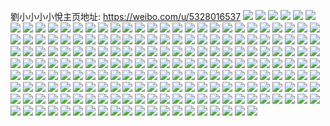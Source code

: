 劉小小小小悅主页地址: https://weibo.com/u/5328016537 
![](https://wx4.sinaimg.cn/mw2000/005OzOuBly1h9ev14eiy8j32dc35s1kz.jpg) 
![](https://wx4.sinaimg.cn/mw2000/005OzOuBly1h9ev0vzycjj33s051chdx.jpg) 
![](https://wx4.sinaimg.cn/mw2000/005OzOuBly1h9ev1biq2lj33402c04qr.jpg) 
![](https://wx4.sinaimg.cn/mw2000/005OzOuBly1h9ev0zfm37j32c0340e83.jpg) 
![](https://wx4.sinaimg.cn/mw2000/005OzOuBly1h9ev1eb5a2j33402c0x6p.jpg) 
![](https://wx4.sinaimg.cn/mw2000/005OzOuBly1h9ev16zu18j31nz2801kx.jpg) 
![](https://wx4.sinaimg.cn/mw2000/005OzOuBly1h8n0p2bhhkj32dc35sx6r.jpg) 
![](https://wx4.sinaimg.cn/mw2000/005OzOuBly1h8mvxasucaj30u0140n37.jpg) 
![](https://wx4.sinaimg.cn/mw2000/005OzOuBly1h8ij2tg4gwj33s051cb2c.jpg) 
![](https://wx4.sinaimg.cn/mw2000/005OzOuBly1h8ij20owcjj335s2dc7wj.jpg) 
![](https://wx4.sinaimg.cn/mw2000/005OzOuBly1h8ij24sbfyj33s051cnpg.jpg) 
![](https://wx4.sinaimg.cn/mw2000/005OzOuBly1h8ij270w5mj335s2dcnpe.jpg) 
![](https://wx4.sinaimg.cn/mw2000/005OzOuBly1h8ij29maspj32dc35s1kz.jpg) 
![](https://wx4.sinaimg.cn/mw2000/005OzOuBly1h8ij2cs0pnj335s2dcu0y.jpg) 
![](https://wx4.sinaimg.cn/mw2000/005OzOuBly1h8ij2mca13j335s2dc1l0.jpg) 
![](https://wx4.sinaimg.cn/mw2000/005OzOuBly1h8ij2ozt69j33402c01ky.jpg) 
![](https://wx4.sinaimg.cn/mw2000/005OzOuBly1h8ij2hxd4lj33s051chdx.jpg) 
![](https://wx4.sinaimg.cn/mw2000/005OzOuBly1h83n0wipoej323v35snpe.jpg) 
![](https://wx4.sinaimg.cn/mw2000/005OzOuBly1h83n11goacj32kw3vcx6r.jpg) 
![](https://wx4.sinaimg.cn/mw2000/005OzOuBly1h83n14soofj323v35s7wi.jpg) 
![](https://wx4.sinaimg.cn/mw2000/005OzOuBly1h83n18zfloj32kw3vce83.jpg) 
![](https://wx4.sinaimg.cn/mw2000/005OzOuBly1h83n1dxe0kj32kw3vcqv8.jpg) 
![](https://wx4.sinaimg.cn/mw2000/005OzOuBly1h83n1ht8izj32kw3vc7wj.jpg) 
![](https://wx4.sinaimg.cn/mw2000/005OzOuBly1h83n1m3k51j32kw3vcu0z.jpg) 
![](https://wx4.sinaimg.cn/mw2000/005OzOuBly1h83n1qttekj32kw3vc7wj.jpg) 
![](https://wx4.sinaimg.cn/mw2000/005OzOuBly1h83n1ukwvtj323v35shdu.jpg) 
![](https://wx4.sinaimg.cn/mw2000/005OzOuBly1h7uqkrr5czj31sc2dse82.jpg) 
![](https://wx4.sinaimg.cn/mw2000/005OzOuBly1h7uqktzmbrj31sc2dshdu.jpg) 
![](https://wx4.sinaimg.cn/mw2000/005OzOuBly1h7uql6ft69j31sc2ds4qq.jpg) 
![](https://wx4.sinaimg.cn/mw2000/005OzOuBly1h7uqkvrulvj31sc2dsqv5.jpg) 
![](https://wx4.sinaimg.cn/mw2000/005OzOuBly1h7uqkplehbj32c0340qv5.jpg) 
![](https://wx4.sinaimg.cn/mw2000/005OzOuBly1h7uql4ac09j31sc2dsu0x.jpg) 
![](https://wx4.sinaimg.cn/mw2000/005OzOuBly1h7uqkxnm0qj31sc2dsb2a.jpg) 
![](https://wx4.sinaimg.cn/mw2000/005OzOuBly1h7uqkzyd79j31sc2dse82.jpg) 
![](https://wx4.sinaimg.cn/mw2000/005OzOuBly1h7uql20rajj31sc2ds1ky.jpg) 
![](https://wx4.sinaimg.cn/mw2000/005OzOuBly1h7owofppm7j30xc18g4cf.jpg) 
![](https://wx4.sinaimg.cn/mw2000/005OzOuBly1h7owoeie0aj335s35shdv.jpg) 
![](https://wx4.sinaimg.cn/mw2000/005OzOuBly1h7owokd5ltj335s35sqv6.jpg) 
![](https://wx4.sinaimg.cn/mw2000/005OzOuBly1h7owowutgsj30xc18ggzb.jpg) 
![](https://wx4.sinaimg.cn/mw2000/005OzOuBly1h7owovtnxlj335s35se83.jpg) 
![](https://wx4.sinaimg.cn/mw2000/005OzOuBly1h7owp2bln1j33s03s0nph.jpg) 
![](https://wx4.sinaimg.cn/mw2000/005OzOuBly1h7owoxtukwj30xc18g16p.jpg) 
![](https://wx4.sinaimg.cn/mw2000/005OzOuBly1h7owoqtt13j335s35su0z.jpg) 
![](https://wx4.sinaimg.cn/mw2000/005OzOuBly1h7owp374p8j30u00u0n24.jpg) 
![](https://wx4.sinaimg.cn/mw2000/005OzOuBly1h6bqte9f6rj335s2dcx6q.jpg) 
![](https://wx4.sinaimg.cn/mw2000/005OzOuBly1h6bqt4w8sbj32c02c0npf.jpg) 
![](https://wx4.sinaimg.cn/mw2000/005OzOuBly1h6bqtgb30ij335s2dctsx.jpg) 
![](https://wx4.sinaimg.cn/mw2000/005OzOuBly1h6bqtnz4njj30zk1be7dx.jpg) 
![](https://wx4.sinaimg.cn/mw2000/005OzOuBly1h6bqtb7a2yj31fi1wo7wh.jpg) 
![](https://wx4.sinaimg.cn/mw2000/005OzOuBly1h6bqtlpcmqj32qk3neqv6.jpg) 
![](https://wx4.sinaimg.cn/mw2000/005OzOuBly1h6bqtio12rj335s2dc7wj.jpg) 
![](https://wx4.sinaimg.cn/mw2000/005OzOuBly1h6bqt8fiw6j32c0340kjo.jpg) 
![](https://wx4.sinaimg.cn/mw2000/005OzOuBly1h6bqtnkr8ij31vr2hynpd.jpg) 
![](https://wx4.sinaimg.cn/mw2000/005OzOuBly1h4s8zyti0sj32dc35su0y.jpg) 
![](https://wx4.sinaimg.cn/mw2000/005OzOuBly1h3n7ox158rj33402c0u0x.jpg) 
![](https://wx4.sinaimg.cn/mw2000/005OzOuBly1h3n7okxv1aj32yp280u0z.jpg) 
![](https://wx4.sinaimg.cn/mw2000/005OzOuBly1h3n7pbhkzzj32c03404qr.jpg) 
![](https://wx4.sinaimg.cn/mw2000/005OzOuBly1h3n7p02l7aj33402c0kjm.jpg) 
![](https://wx4.sinaimg.cn/mw2000/005OzOuBly1h3n7oqo7yxj335s23ukjn.jpg) 
![](https://wx4.sinaimg.cn/mw2000/005OzOuBly1h3n7p0k5vjj30iu0iuacw.jpg) 
![](https://wx4.sinaimg.cn/mw2000/005OzOuBly1h3n7p3qerzj33402c0e83.jpg) 
![](https://wx4.sinaimg.cn/mw2000/005OzOuBly1h3n7ov0kr8j335s23ub2a.jpg) 
![](https://wx4.sinaimg.cn/mw2000/005OzOuBly1h3n7p6afk6j33402c07wi.jpg) 
![](https://wx4.sinaimg.cn/mw2000/005OzOuBly1h1uwujy9r6j30sg59tu0x.jpg) 
![](https://wx4.sinaimg.cn/mw2000/005OzOuBly1h1uwupenf8j30sg35s7wh.jpg) 
![](https://wx4.sinaimg.cn/mw2000/005OzOuBly1h1uwumxkaej30sg3r4u0x.jpg) 
![](https://wx4.sinaimg.cn/mw2000/005OzOuBly1h1uwuvasiuj32c0340kjm.jpg) 
![](https://wx4.sinaimg.cn/mw2000/005OzOuBly1h1uwut3glej30zk1be15g.jpg) 
![](https://wx4.sinaimg.cn/mw2000/005OzOuBly1h1uwus2h2vj30sg47pqv5.jpg) 
![](https://wx4.sinaimg.cn/mw2000/005OzOuBly1h1uwuxvbeej31hc1z4qv5.jpg) 
![](https://wx4.sinaimg.cn/mw2000/005OzOuBly1h1uwv11d0aj33402c01kz.jpg) 
![](https://wx4.sinaimg.cn/mw2000/005OzOuBly1h1uwv40f3oj33402c0hdv.jpg) 
![](https://wx4.sinaimg.cn/mw2000/005OzOuBly1h0x0032xgwj30qi0jwjv1.jpg) 
![](https://wx4.sinaimg.cn/mw2000/005OzOuBly1h0wzzr0xltj31w02iox6q.jpg) 
![](https://wx4.sinaimg.cn/mw2000/005OzOuBly1h0x007uhbvj30qi0jwn0n.jpg) 
![](https://wx4.sinaimg.cn/mw2000/005OzOuBly1h0wzzz3efjj32t423ue81.jpg) 
![](https://wx4.sinaimg.cn/mw2000/005OzOuBly1h0x002kj1dj335s23unpd.jpg) 
![](https://wx4.sinaimg.cn/mw2000/005OzOuBly1h0x0062zyij32t423ukjl.jpg) 
![](https://wx4.sinaimg.cn/mw2000/005OzOuBly1h0wzzw4wycj32dc35sb2b.jpg) 
![](https://wx4.sinaimg.cn/mw2000/005OzOuBly1h0wzzrvwcaj310n0rh4bd.jpg) 
![](https://wx4.sinaimg.cn/mw2000/005OzOuBly1h0x007d7foj31400u0ttf.jpg) 
![](https://wx4.sinaimg.cn/mw2000/005OzOuBly1h0a8zimtdkj32c0340npe.jpg) 
![](https://wx4.sinaimg.cn/mw2000/005OzOuBly1h0a8zkxw1oj32c0340u0y.jpg) 
![](https://wx4.sinaimg.cn/mw2000/005OzOuBly1gyd99r8fhej32c0340e82.jpg) 
![](https://wx4.sinaimg.cn/mw2000/005OzOuBly1gyd9ag1lfqj32c0340x6q.jpg) 
![](https://wx4.sinaimg.cn/mw2000/005OzOuBly1gyd9b529ozj32c0340e82.jpg) 
![](https://wx4.sinaimg.cn/mw2000/005OzOuBly1gyd9crmg48j32c0340kjq.jpg) 
![](https://wx4.sinaimg.cn/mw2000/005OzOuBly1gyd9dky5jbj32c0340hdv.jpg) 
![](https://wx4.sinaimg.cn/mw2000/005OzOuBly1gyd9dagpyrj32c0340b2a.jpg) 
![](https://wx4.sinaimg.cn/mw2000/005OzOuBly1gxqijrrfrqj31hc1z4tq9.jpg) 
![](https://wx4.sinaimg.cn/mw2000/005OzOuBly1gxqijst3oej31hc1z4qkh.jpg) 
![](https://wx4.sinaimg.cn/mw2000/005OzOuBly1gxqijtqtv5j31hc1z0tqf.jpg) 
![](https://wx4.sinaimg.cn/mw2000/005OzOuBly1gxqijuvcw3j31hc1z4k91.jpg) 
![](https://wx4.sinaimg.cn/mw2000/005OzOuBly1gwcn1xwyixj31hc1z4b29.jpg) 
![](https://wx4.sinaimg.cn/mw2000/005OzOuBly1gwcn1zo9bhj31hc1yhb29.jpg) 
![](https://wx4.sinaimg.cn/mw2000/005OzOuBly1gwcn20zc30j31hc1z41kx.jpg) 
![](https://wx4.sinaimg.cn/mw2000/005OzOuBly1gwcn22mmztj31hc1z4b29.jpg) 
![](https://wx4.sinaimg.cn/mw2000/005OzOuBly1gvq3kgco2kj6340340x6q02.jpg) 
![](https://wx4.sinaimg.cn/mw2000/005OzOuBly1gvq3klbgnrj63402c0u0z02.jpg) 
![](https://wx4.sinaimg.cn/mw2000/005OzOuBly1gvq3ki7pz6j62c03401kz02.jpg) 
![](https://wx4.sinaimg.cn/mw2000/005OzOuBly1gvq3koo3k6j622q2sje8202.jpg) 
![](https://wx4.sinaimg.cn/mw2000/005OzOuBly1gvq3kmfojxj61hc140qns02.jpg) 
![](https://wx4.sinaimg.cn/mw2000/005OzOuBly1gvq3kr3odsj62bv35shdu02.jpg) 
![](https://wx4.sinaimg.cn/mw2000/005OzOuBly1gvq3kt5p08j62c03407wi02.jpg) 
![](https://wx4.sinaimg.cn/mw2000/005OzOuBly1gvq3kw3mhuj6340340u0z02.jpg) 
![](https://wx4.sinaimg.cn/mw2000/005OzOuBly1gvq3kyfgo1j62c0340b2b02.jpg) 
![](https://wx4.sinaimg.cn/mw2000/005OzOuBly1grmk3pfur6j329930cb2d.jpg) 
![](https://wx4.sinaimg.cn/mw2000/005OzOuBly1grmk3ng7eaj32953071l1.jpg) 
![](https://wx4.sinaimg.cn/mw2000/005OzOuBly1gpnqyw2xcjj31w02io4qs.jpg) 
![](https://wx4.sinaimg.cn/mw2000/005OzOuBly1gpnqyzibjij33402c0qv9.jpg) 
![](https://wx4.sinaimg.cn/mw2000/005OzOuBly1gpnqyxqc82j30zk0mt7sw.jpg) 
![](https://wx4.sinaimg.cn/mw2000/005OzOuBly1gpnqz1s5ywj33402c0b2c.jpg) 
![](https://wx4.sinaimg.cn/mw2000/005OzOuBly1gpnqyx8qyqj30tz0mhned.jpg) 
![](https://wx4.sinaimg.cn/mw2000/005OzOuBly1gpnqz3ykccj31vj2i21l0.jpg) 
![](https://wx4.sinaimg.cn/mw2000/005OzOuBly1gpnqz50libj32801o0kjl.jpg) 
![](https://wx4.sinaimg.cn/mw2000/005OzOuBly1gpnqz6rhq9j31zt2nr4qs.jpg) 
![](https://wx4.sinaimg.cn/mw2000/005OzOuBly1gpnqyu669hj312a1f2tli.jpg) 
![](https://wx4.sinaimg.cn/mw2000/005OzOuBgy1go9xnrju6xj33402c0b2a.jpg) 
![](https://wx4.sinaimg.cn/mw2000/005OzOuBgy1go9xo2uodrj33402c0e83.jpg) 
![](https://wx4.sinaimg.cn/mw2000/005OzOuBgy1go9xnt1h73j33402c0e82.jpg) 
![](https://wx4.sinaimg.cn/mw2000/005OzOuBgy1go9xnuc9s4j33402c0hdu.jpg) 
![](https://wx4.sinaimg.cn/mw2000/005OzOuBgy1go9xo0y4i5j33402c0b2b.jpg) 
![](https://wx4.sinaimg.cn/mw2000/005OzOuBgy1go9xnwcewkj33402c0e82.jpg) 
![](https://wx4.sinaimg.cn/mw2000/005OzOuBgy1go9xnxv7v1j33402c0hdu.jpg) 
![](https://wx4.sinaimg.cn/mw2000/005OzOuBgy1go9xo3ohoyj31cl10g4lo.jpg) 
![](https://wx4.sinaimg.cn/mw2000/005OzOuBgy1go9xnz73yxj33402c0b2a.jpg) 
![](https://wx4.sinaimg.cn/mw2000/005OzOuBly1gja846z4krj32c02c0qv6.jpg) 
![](https://wx4.sinaimg.cn/mw2000/005OzOuBly1gja843djduj33402c04qq.jpg) 
![](https://wx4.sinaimg.cn/mw2000/005OzOuBly1gja844n3sbj33402c0kjm.jpg) 
![](https://wx4.sinaimg.cn/mw2000/005OzOuBly1gja8485iqhj32c02c0x6p.jpg) 
![](https://wx4.sinaimg.cn/mw2000/005OzOuBly1gja849mbsbj319u0yedpm.jpg) 
![](https://wx4.sinaimg.cn/mw2000/005OzOuBly1gja8495d2lj31901o07wi.jpg) 
![](https://wx4.sinaimg.cn/mw2000/005OzOuBly1gja84c0eo0j32c0340e82.jpg) 
![](https://wx4.sinaimg.cn/mw2000/005OzOuBly1gja8423bklj32c02c0e82.jpg) 
![](https://wx4.sinaimg.cn/mw2000/005OzOuBly1gja84ckydtj30u01rcdqo.jpg) 
![](https://wx4.sinaimg.cn/mw2000/005OzOuBly1gi83nr8n7aj32801o0b29.jpg) 
![](https://wx4.sinaimg.cn/mw2000/005OzOuBly1gi83npuqafj31770tzh2r.jpg) 
![](https://wx4.sinaimg.cn/mw2000/005OzOuBly1gi83ntizi5j30ui14o7wh.jpg) 
![](https://wx4.sinaimg.cn/mw2000/005OzOuBly1gi83nuh37wj31400u0tkt.jpg) 
![](https://wx4.sinaimg.cn/mw2000/005OzOuBly1gi83nzjaesj30u00uadte.jpg) 
![](https://wx4.sinaimg.cn/mw2000/005OzOuBly1gi83nywag5j32c02c01ky.jpg) 
![](https://wx4.sinaimg.cn/mw2000/005OzOuBly1gi83nxjogij30rs0rsnej.jpg) 
![](https://wx4.sinaimg.cn/mw2000/005OzOuBly1gi83nqbjpzj31400u0gsg.jpg) 
![](https://wx4.sinaimg.cn/mw2000/005OzOuBly1gi83nww7o3j31o01o0e82.jpg) 
![](https://wx4.sinaimg.cn/mw2000/005OzOuBly1ggxm3txpngj3227227hdv.jpg) 
![](https://wx4.sinaimg.cn/mw2000/005OzOuBly1ggxm3sfttsj32c02c07wi.jpg) 
![](https://wx4.sinaimg.cn/mw2000/005OzOuBly1ggxm3vieroj321a21ax6q.jpg) 
![](https://wx4.sinaimg.cn/mw2000/005OzOuBly1geml9sf4c0j30u00u07sf.jpg) 
![](https://wx4.sinaimg.cn/mw2000/005OzOuBly1gemla239qjj32c02c0e89.jpg) 
![](https://wx4.sinaimg.cn/mw2000/005OzOuBly1gemla5g798j32c02c0b2c.jpg) 
![](https://wx4.sinaimg.cn/mw2000/005OzOuBly1gemlab404ej32c02c0e84.jpg) 
![](https://wx4.sinaimg.cn/mw2000/005OzOuBly1gemlagogt6j32c02c0b2c.jpg) 
![](https://wx4.sinaimg.cn/mw2000/005OzOuBly1gemlad55ixj32c02c0u0z.jpg) 
![](https://wx4.sinaimg.cn/mw2000/005OzOuBly1gemla8tahgj32c02c0npg.jpg) 
![](https://wx4.sinaimg.cn/mw2000/005OzOuBly1gemlajfu0dj32c02c0hdv.jpg) 
![](https://wx4.sinaimg.cn/mw2000/005OzOuBly1gemlakkl7yj30u00u0nio.jpg) 
![](https://wx4.sinaimg.cn/mw2000/005OzOuBly1gdruievto5j31o0280npd.jpg) 
![](https://wx4.sinaimg.cn/mw2000/005OzOuBly1gdruifl6aaj32yo1o0qv5.jpg) 
![](https://wx4.sinaimg.cn/mw2000/005OzOuBly1gdruig4wjqj32801o0b29.jpg) 
![](https://wx4.sinaimg.cn/mw2000/005OzOuBly1gdruigqqxxj31o0280b29.jpg) 
![](https://wx4.sinaimg.cn/mw2000/005OzOuBly1gdruihasomj31kw11ye81.jpg) 
![](https://wx4.sinaimg.cn/mw2000/005OzOuBly1gd57ucqs61j31hc1hc1ky.jpg) 
![](https://wx4.sinaimg.cn/mw2000/005OzOuBly1gd57ubtwpsj32dc1s0qv8.jpg) 
![](https://wx4.sinaimg.cn/mw2000/005OzOuBly1gd57uidk58j30xa0xaqqk.jpg) 
![](https://wx4.sinaimg.cn/mw2000/005OzOuBly1gd57udz5s2j32c02c0kjn.jpg) 
![](https://wx4.sinaimg.cn/mw2000/005OzOuBly1gd57uhri2sj31hc1404qp.jpg) 
![](https://wx4.sinaimg.cn/mw2000/005OzOuBly1gd57uflgmkj32c02c01l3.jpg) 
![](https://wx4.sinaimg.cn/mw2000/005OzOuBly1gd57y97yp1j30u0140q83.jpg) 
![](https://wx4.sinaimg.cn/mw2000/005OzOuBly1gd57uj0i5mj3190190qv5.jpg) 
![](https://wx4.sinaimg.cn/mw2000/005OzOuBly1gd57ugvikyj31hc1hcnpe.jpg) 
![](https://wx4.sinaimg.cn/mw2000/005OzOuBly1gcdo5sddo7j31401o07jm.jpg) 
![](https://wx4.sinaimg.cn/mw2000/005OzOuBly1gcdo75oefjj31rc0u0wz9.jpg) 
![](https://wx4.sinaimg.cn/mw2000/005OzOuBly1gc5cq3rn5oj30u00u0go4.jpg) 
![](https://wx4.sinaimg.cn/mw2000/005OzOuBly1gc5cq42guzj30u01sxq5n.jpg) 
![](https://wx4.sinaimg.cn/mw2000/005OzOuBly1gbvtwtgftzj31hc1hcu0x.jpg) 
![](https://wx4.sinaimg.cn/mw2000/005OzOuBly1gbvtwub4e4j31hc1hc4qq.jpg) 
![](https://wx4.sinaimg.cn/mw2000/005OzOuBly1gbvtwv0bccj31hc1hcqv5.jpg) 
![](https://wx4.sinaimg.cn/mw2000/005OzOuBly1gbvtwvq0r8j31hc1hcu0x.jpg) 
![](https://wx4.sinaimg.cn/mw2000/005OzOuBly1gbrgyovgdkj30yi0yi43s.jpg) 
![](https://wx4.sinaimg.cn/mw2000/005OzOuBly1gbrgymwy62j31hc1hckjl.jpg) 
![](https://wx4.sinaimg.cn/mw2000/005OzOuBly1gbrgyofkqvj32c02c0qv5.jpg) 
![](https://wx4.sinaimg.cn/mw2000/005OzOuBly1gbrgyno5dcj32c02c0hdt.jpg) 
![](https://wx4.sinaimg.cn/mw2000/005OzOuBly1g8uiqqf5sej32c02c0qv6.jpg) 
![](https://wx4.sinaimg.cn/mw2000/005OzOuBly1g8uiquqmyoj32c02c07wi.jpg) 
![](https://wx4.sinaimg.cn/mw2000/005OzOuBly1g8uiqsqejfj31hc1hc4qq.jpg) 
![](https://wx4.sinaimg.cn/mw2000/005OzOuBly1g8uiqwkf6yj31ao1csu0x.jpg) 
![](https://wx4.sinaimg.cn/mw2000/005OzOuBly1g8uirmghabj31hc1hchdt.jpg) 
![](https://wx4.sinaimg.cn/mw2000/005OzOuBly1g7wips4y6hj31hc1hc4qq.jpg) 
![](https://wx4.sinaimg.cn/mw2000/005OzOuBly1g6fkru20fzj31o0190x6q.jpg) 
![](https://wx4.sinaimg.cn/mw2000/005OzOuBly1g5x5d15staj31hc1hc4qq.jpg) 
![](https://wx4.sinaimg.cn/mw2000/005OzOuBly1g5x5e2264oj32c02c0npd.jpg) 
![](https://wx4.sinaimg.cn/mw2000/005OzOuBly1g5x5e44f8kj30oi0ce420.jpg) 
![](https://wx4.sinaimg.cn/mw2000/005OzOuBly1g5x5khtxsij30nm07gq3f.jpg) 
![](https://wx4.sinaimg.cn/mw2000/005OzOuBly1g5x5e2wrb3j334022o7wh.jpg) 
![](https://wx4.sinaimg.cn/mw2000/005OzOuBly1g5x5e3p0ncj30k014o7wh.jpg) 
![](https://wx4.sinaimg.cn/mw2000/005OzOuBly1g5qftq0b6qj32yo1d8u0x.jpg) 
![](https://wx4.sinaimg.cn/mw2000/005OzOuBly1g5qftquo1wj327u1o04qp.jpg) 
![](https://wx4.sinaimg.cn/mw2000/005OzOuBly1g5qftrc5mij31o01401i9.jpg) 
![](https://wx4.sinaimg.cn/mw2000/005OzOuBly1g5qftrzzy7j334022ob29.jpg) 
![](https://wx4.sinaimg.cn/mw2000/005OzOuBly1g5qftt08a4j32c01r0b2a.jpg) 
![](https://wx4.sinaimg.cn/mw2000/005OzOuBly1g5qfx4m6sjj31650u0dou.jpg) 
